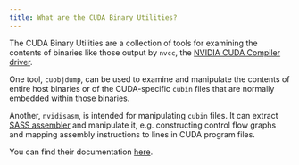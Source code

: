 ```yaml
---
title: What are the CUDA Binary Utilities?
---
```


The CUDA Binary Utilities are a collection of tools for examining the contents
of binaries like those output by `nvcc`, the
[NVIDIA CUDA Compiler driver](/host-software/nvcc).

One tool, `cuobjdump`, can be used to examine and manipulate the contents of
entire host binaries or of the CUDA-specific `cubin` files that are normally
embedded within those binaries.

Another, `nvidisasm`, is intended for manipulating `cubin` files. It can extract
[SASS assembler](/device-software/streaming-assembler) and
manipulate it, e.g. constructing control flow graphs and mapping assembly
instructions to lines in CUDA program files.

You can find their documentation
[here](https://docs.nvidia.com/cuda/cuda-binary-utilities/index.html).
